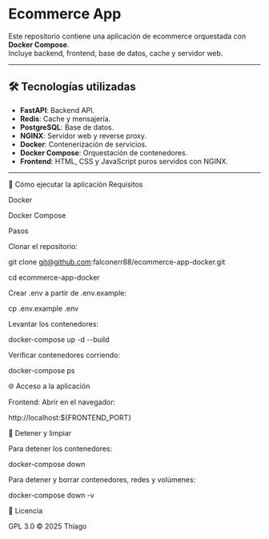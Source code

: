 # Ecommerce App

Este repositorio contiene una aplicación de ecommerce orquestada con **Docker Compose**.  
Incluye backend, frontend, base de datos, cache y servidor web.

---

## 🛠 Tecnologías utilizadas

- **FastAPI**: Backend API.
- **Redis**: Cache y mensajería.
- **PostgreSQL**: Base de datos.
- **NGINX**: Servidor web y reverse proxy.
- **Docker**: Contenerización de servicios.
- **Docker Compose**: Orquestación de contenedores.
- **Frontend**: HTML, CSS y JavaScript puros servidos con NGINX.

---



🚀 Cómo ejecutar la aplicación
Requisitos

Docker

Docker Compose

Pasos

Clonar el repositorio:

git clone git@github.com:falconerr88/ecommerce-app-docker.git

cd ecommerce-app-docker


Crear .env a partir de .env.example:

cp .env.example .env


Levantar los contenedores:

docker-compose up -d --build


Verificar contenedores corriendo:

docker-compose ps

🌐 Acceso a la aplicación

Frontend:
Abrir en el navegador:

http://localhost:${FRONTEND_PORT}

🧹 Detener y limpiar

Para detener los contenedores:

docker-compose down


Para detener y borrar contenedores, redes y volúmenes:

docker-compose down -v

📜 Licencia

GPL 3.0
© 2025 Thiago
